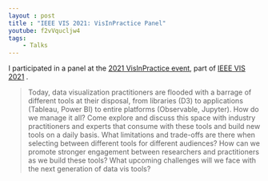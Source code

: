 ```yaml
---
layout : post
title : "IEEE VIS 2021: VisInPractice Panel"
youtube: f2vVqucljw4
tags:
    - Talks
---
```


I participated in a panel at the [2021 VisInPractice event](http://ieeevis.org/year/2021/info/visinpractice), part of [IEEE VIS 2021](http://ieeevis.org/year/2021/welcome) .

<!-- more -->

> Today, data visualization practitioners are flooded with a barrage of different tools at their disposal, from libraries (D3) to applications (Tableau, Power BI) to entire platforms (Observable, Jupyter). How do we manage it all? Come explore and discuss this space with industry practitioners and experts that consume with these tools and build new tools on a daily basis. What limitations and trade-offs are there when selecting between different tools for different audiences? How can we promote stronger engagement between researchers and practitioners as we build these tools? What upcoming challenges will we face with the next generation of data vis tools?

